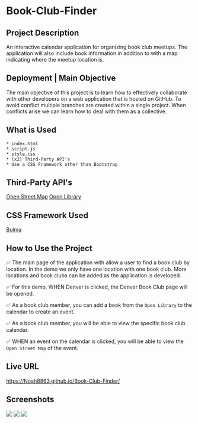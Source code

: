 # Book-Club-Finder

## Project Description

An interactive calendar application for organizing book club meetups. The application will also include book information in addition to with a map indicating where the meetup location is.

## Deployment | Main Objective

The main objective of this project is to learn how to effectively collaborate with other developers on a web application that is hosted on GitHub. To avoid conflict multiple branches are created within a single project. When conflicts arise we can learn how to deal with them as a collective.

## What is Used

    * index.html
    * script.js
    * style.css
    * (x2) Third-Party API's 
    * Use a CSS Framework other than Bootstrap

## Third-Party API's

[Open Street Map](https://wiki.openstreetmap.org/wiki/API_v0.6)
[Open Library](https://www.programmableweb.com/api/open-library-books-rest-api)

## CSS Framework Used

[Bulma](https://bulma.io/)

## How to Use the Project

✅ The main page of the application with allow a user to find a book club by location. In the demo we only have one location with one book club. More locations and book clubs can be added as the application is developed.

✅ For this demo, WHEN Denver is clicked, the Denver Book Club page will be opened. 

✅ As a book club member, you can add a book from the `Open Library` to the calendar to create an event.

✅ As a book club member, you will be able to view the specific book club calendar.

✅ WHEN an event on the calendar is clicked, you will be able to view the `Open Street Map` of the event.

## Live URL
https://Noah8863.github.io/Book-Club-Finder/

## Screenshots
![](images/homePage.PNG)
![](images/administratorPage.PNG)
![](images/calendarPage.PNG)
